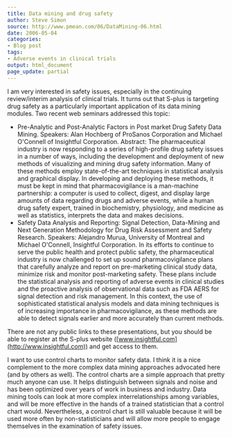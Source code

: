 ```yaml
---
title: Data mining and drug safety
author: Steve Simon
source: http://www.pmean.com/06/DataMining-06.html
date: 2006-05-04
categories:
- Blog post
tags:
- Adverse events in clinical trials
output: html_document
page_update: partial
---
```


I am very interested in safety issues, especially in the continuing
review/interim analysis of clinical trials. It turns out that S-plus is
targeting drug safety as a particularly important application of its
data mining modules. Two recent web seminars addressed this topic:

-   Pre-Analytic and Post-Analytic Factors in Post market Drug Safety
    Data Mining. Speakers: Alan Hochberg of ProSanos Corporation and
    Michael O'Connell of Insightful Corporation. Abstract: The
    pharmaceutical industry is now responding to a series of
    high-profile drug safety issues in a number of ways, including the
    development and deployment of new methods of visualizing and mining
    drug safety information. Many of these methods employ
    state-of-the-art techniques in statistical analysis and graphical
    display. In developing and deploying these methods, it must be kept
    in mind that pharmacovigilance is a man-machine partnership: a
    computer is used to collect, digest, and display large amounts of
    data regarding drugs and adverse events, while a human drug safety
    expert, trained in biochemistry, physiology, and medicine as well as
    statistics, interprets the data and makes decisions.
-   Safety Data Analysis and Reporting: Signal Detection, Data-Mining
    and Next Generation Methodology for Drug Risk Assessment and Safety
    Research. Speakers: Alejandro Murua, University of Montreal and
    Michael O'Connell, Insightful Corporation. In its efforts to
    continue to serve the public health and protect public safety, the
    pharmaceutical industry is now challenged to set up sound
    pharmacovigilance plans that carefully analyze and report on
    pre-marketing clinical study data, minimize risk and monitor
    post-marketing safety. These plans include the statistical analysis
    and reporting of adverse events in clinical studies and the
    proactive analysis of observational data such as FDA AERS for signal
    detection and risk management. In this context, the use of
    sophisticated statistical analysis models and data mining techniques
    is of increasing importance in pharmacovigilance, as these methods
    are able to detect signals earlier and more accurately than current
    methods.

There are not any public links to these presentations, but you should be
able to register at the S-plus website
([www.insightful.com](http://www.insightful.com)) and get access to
them.

I want to use control charts to monitor safety data. I think it is a
nice complement to the more complex data mining approaches advocated
here (and by others as well). The control charts are a simple approach
that pretty much anyone can use. It helps distinguish between signals
and noise and has been optimized over years of work in business and
industry. Data mining tools can look at more complex interrelationships
among variables, and will be more effective in the hands of a trained
statistician that a control chart would. Nevertheless, a control chart
is still valuable because it will be used more often by
non-statisticians and will allow more people to engage themselves in the
examination of safety issues.
